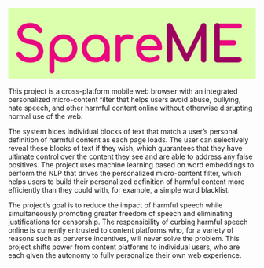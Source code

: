 <p align="center">
  <img src="docs/img/logo.png" alt="SpareME Logo"/>
</p>

This project is a cross-platform mobile web browser with an integrated personalized micro-content filter that helps users avoid abuse, bullying, hate speech, and other harmful content online without otherwise disrupting normal use of the web.

The system hides individual blocks of text that match a user’s personal definition of harmful content as each page loads. The user can selectively reveal these blocks of text if they wish, which guarantees that they have ultimate control over the content they see and are able to address any false positives. The project uses machine learning based on word embeddings to perform the NLP that drives the personalized micro-content filter, which helps users to build their personalized definition of harmful content more efficiently than they could with, for example, a simple word blacklist.

The project’s goal is to reduce the impact of harmful speech while simultaneously promoting greater freedom of speech and eliminating justifications for censorship. The responsibility of curbing harmful speech online is currently entrusted to content platforms who, for a variety of reasons such as perverse incentives, will never solve the problem. This project shifts power from content platforms to individual users, who are each given the autonomy to fully personalize their own web experience.
